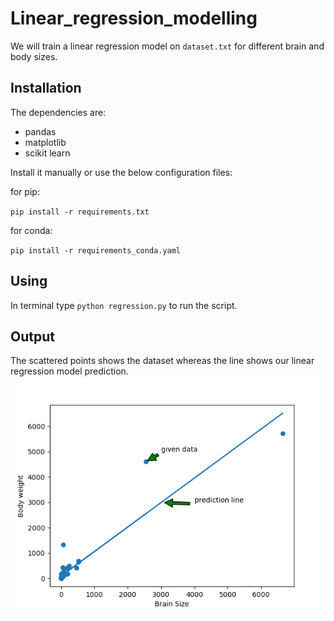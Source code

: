 # Linear_regression_modelling
We will train a linear regression model on `dataset.txt` for different brain and body sizes.

## Installation
The dependencies are:
- pandas
- matplotlib
- scikit learn

Install it manually or use the below configuration files:

for pip:

`pip install -r requirements.txt`

for conda:

`pip install -r requirements_conda.yaml`

## Using
In terminal type `python regression.py` to run the script.

## Output
The scattered points shows the dataset whereas the line shows our linear regression model prediction.
![Output](/finalOutput.png)


